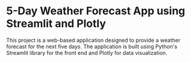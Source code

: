 # 5-Day Weather Forecast App using Streamlit and Plotly
This project is a web-based application designed to provide a weather forecast for the next five days. The application is built using Python's Streamlit library for the front end and Plotly for data visualization.
